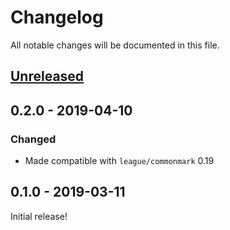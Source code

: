 # Changelog

All notable changes will be documented in this file.

## [Unreleased][unreleased]

## 0.2.0 - 2019-04-10

### Changed

 - Made compatible with `league/commonmark` 0.19

## 0.1.0 - 2019-03-11

Initial release!

[unreleased]: https://github.com/thephpleague/commonmark-ext-inlines-only/compare/0.2.0...HEAD
[0.2.0]: https://github.com/thephpleague/commonmark-ext-inlines-only/compare/0.1.0...0.2.0
